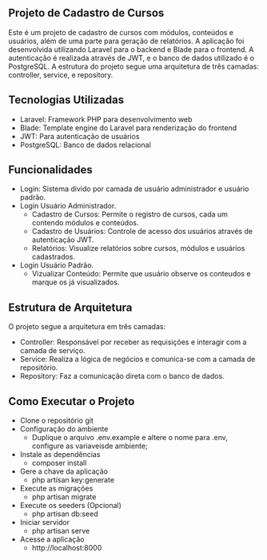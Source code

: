 ## Projeto de Cadastro de Cursos

Este é um projeto de cadastro de cursos com módulos, conteúdos e usuários, além de uma parte para geração de relatórios. A aplicação foi desenvolvida utilizando Laravel para o backend e Blade para o frontend. A autenticação é realizada através de JWT, e o banco de dados utilizado é o PostgreSQL. A estrutura do projeto segue uma arquitetura de três camadas: controller, service, e repository.

## Tecnologias Utilizadas
 - Laravel: Framework PHP para desenvolvimento web
 - Blade: Template engine do Laravel para renderização do frontend
 - JWT: Para autenticação de usuários
 - PostgreSQL: Banco de dados relacional

## Funcionalidades
 - Login: Sistema divido por camada de usuário administrador e usuário padrão.
 - Login Usuário Administrador.
     - Cadastro de Cursos: Permite o registro de cursos, cada um contendo módulos e conteúdos.
     - Cadastro de Usuários: Controle de acesso dos usuários através de autenticação JWT.
     - Relatórios: Visualize relatórios sobre cursos, módulos e usuários cadastrados.
 - Login Usuário Padrão.
    - Vizualizar Conteúdo: Permite que usuário observe os conteudos e marque os já visualizados.

## Estrutura de Arquitetura
O projeto segue a arquitetura em três camadas:
 - Controller: Responsável por receber as requisições e interagir com a camada de serviço.
 - Service: Realiza a lógica de negócios e comunica-se com a camada de repositório.
 - Repository: Faz a comunicação direta com o banco de dados.

## Como Executar o Projeto
- Clone o repositório git
- Configuração do ambiente
    - Duplique o arquivo .env.example e altere o nome para .env, configure as variaveisde ambiente;
- Instale as dependências
    - composer install
- Gere a chave da aplicação
    - php artisan key:generate
- Execute as migrações
    - php artisan migrate
- Execute os seeders (Opcional) 
    - php artisan db:seed
- Iniciar servidor 
    - php artisan serve
- Acesse a aplicação
    - http://localhost:8000
